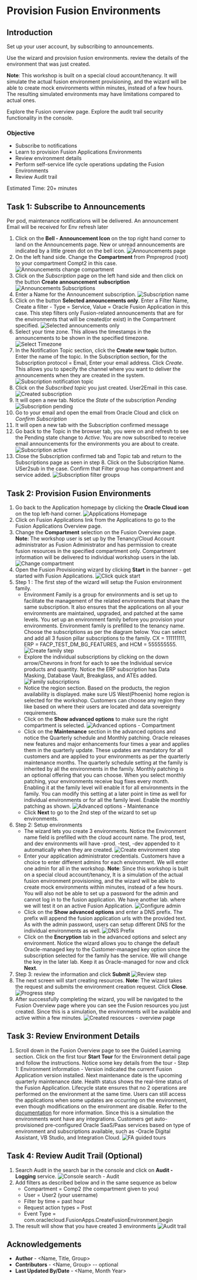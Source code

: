 # Provision Fusion Environments

## Introduction
Set up your user account, by subscribing to announcements.

Use the wizard and provision fusion environments. review the details of the environment that was just created. 

**Note**: This workshop is built on a special cloud account/tenancy. It will simulate the actual fusion environment provisioning, and the wizard will be able to create mock environments within minutes, instead of a few hours. The resulting simulated environments may have limitations compared to actual ones.

Explore the Fusion overview page. Explore the audit trail security functionality in the console.

### Objective
* Subscribe to notifications
* Learn to provision Fusion Applications Environments
* Review environment details
* Perform self-service life cycle operations updating the Fusion Environments
* Review Audit trail

Estimated Time: 20+ minutes

## Task 1: Subscribe to Announcements
Per pod, maintenance notifications will be delivered. An announcement Email will be received for Env refresh later

1. Click on the **Bell - Announcement Icon** on the top right hand corner to land on the Announcements page. New or unread announcements are indicated by a little green dot on the bell icon.
![Announcements page](images/task1/announcements.png)
2. On the left hand side. Change the **Compartment** from Pmpreprod (root) to your compartment Compt2 in this case.
![Announcements change compartment](images/task1/announcements-change-comptmt.png)
3. Click on the *Subscription* page on the left hand side and then click on the button **Create announcement subscription**
![Announcements Subscriptions](images/task1/subscriptions.png)
4. Enter a Name for the Announcement subscription.
![Subscription name](images/task1/create-subscription-name.png)
5. Click on the button **Selected announcements only**. Enter a Filter Name, Create a filter - Type = Service, Value = Oracle Fusion Application in this case. This step filters only Fusion-related announcements that are for the environments that will be created(or exist) in the Compartment specified.
![Selected announcements only](images/task1/create-subscription-selected.png)
6. Select your time zone. This allows the timestamps in the announcements to be shown in the specified timezone.
![Select Timezone](images/task1/create-subscription-timezone.png)
7. In the Notification Topic section, click the **Create new topic** button. Enter the name of the topic. In the Subscription section, for the Subscription protocol = Email, Enter your email address. Click *Create*. This allows you to specify the channel where you want to deliver the announcements when they are created in the system.
![Subscription notification topic](images/task1/create-subscription-notification-topic.png)
8. Click on the *Subscribed topic* you just created. User2Email in this case.
![Created subscription](images/task1/created-subscription.png)
9. It will open a new tab. Notice the *State* of the subscription *Pending*
![Subscription pending](images/task1/subscription-pending.png)
10. Go to your email and open the email from Oracle Cloud and click on *Confirm Subscription*
11. It will open a new tab with the Subscription confirmed message
12. Go back to the Topic in the browser tab, you were on and refresh to see the Pending state change to *Active*. You are now subscribed to receive email announcements for the environments you are about to create.
![Subscription active](images/task1/subscription-active.png)
13. Close the Subscription confirmed tab and Topic tab and return to the Subscriptions page as seen in step 8. Click on the Subscription Name. USer2sub in the case. Confirm that Filter group has compartment and service added.
![Subscription filter groups](images/task1/subscription-filter-groups.png)

## Task 2: Provision Fusion Environments
1. Go back to the Application homepage by clicking the **Oracle Cloud icon** on the top left-hand corner.
![Applications Homepage](images/task2/apps-homepage.png)
2. Click on Fusion Applications link from the Applications to go to the Fusion Applications Overview page.
3. Change the **Compartment** selection on the Fusion Overview page. **Note**: The workshop user is set up by the Tenancy/Cloud Account administrator as Fusion Administrator and has permission to create fusion resources in the specified compartment only. Compartment information will be delivered to individual workshop users in the lab.
![Change compartment](images/task2/change-comp-overview-page.png)
4. Open the Fusion Provisioning wizard by clicking **Start** in the banner - get started with Fusion Applications.
![Click quick start](images/task2/click-quick-start.png)
5. Step 1 : The first step of the wizard will setup the Fusion environment family.
    - Environment Family is a group for environments and is set up to facilitate the management of the related environments that share the same subscription. It also ensures that the applications on all your environments are maintained, upgraded, and patched at the same levels. You set up an environment family before you provision your environments.  Environment family is prefilled to the tenancy name. Choose the subscriptions as per the diagram below. You can select and add all 3 fusion pillar subscriptions to the family. CX = 111111111, ERP = FACP\_TEST_DM\_BG\_FEATURES, and HCM = 555555555.
    ![Create family step](images/task2/create-family-step.png)
    - Explore the individual subscriptions by clicking on the down arrow/Chevrons in front for each to see the Individual service products and quantity. Notice the ERP subscription has Data Masking, Database Vault, Breakglass, and ATEs added.
    ![Family subscriptions](images/task2/family-subscriptions.png)
    - Notice the region section. Based on the products, the region availability is displayed. make sure US West(Phoenix) home region is selected for the workshop. Customers can choose any region they like based on where their users are located and data sovereignty requirements.
    - Click on the **Show advanced options** to make sure the right compartment is selected.
    ![Advanced options - Compartment](images/task2/advanced-options-set-comp.png)
    - Click on the **Maintenance** section in the advanced options and notice the Quarterly schedule and Monthly patching. Oracle releases new features and major enhancements four times a year and applies them in the quarterly update. These updates are mandatory for all customers and are applied to your environments as per the quarterly maintenance months. The quarterly schedule setting at the family is inherited by all the environments in the family. Monthly patching is an optional offering that you can choose. When you select monthly patching, your environments receive bug fixes every month. Enabling it at the family level will enable it for all environments in the family. You can modify this setting at a later point in time as well for individual environments or for all the family level. Enable the monthly patching as shown.
    ![Advanced options - Maintenance](images/task2/advanced-options-maintenance.png)
    - Click **Next** to go to the 2nd step of the wizard to set up environments.
6. Step 2: Setup environments
    - The wizard lets you create 3 environments. Notice the Environment name field is prefilled with the cloud account name. The prod, test, and dev environments will have -prod. -test, -dev appended to it automatically when they are created.
    ![Create environment step](images/task2/create-env-step.png)
    - Enter your application administrator credentials. Customers have a choice to enter different admins for each environment. We will enter one admin for all in the workshop. **Note**: Since this workshop is built on a special cloud account/tenancy, It is a simulation of the actual fusion environment provisioning, and the wizard will be able to create mock environments within minutes, instead of a few hours. You will also not be able to set up a password for the admin and cannot log in to the fusion application. We have another lab. where we will test it on an active Fusion Application.
    ![Configure admin](images/task2/configure-admin.png)
    - Click on the **Show advanced options** and enter a DNS prefix. The prefix will append the fusion application urls with the provided text. As with the admin password, users can setup different DNS for the individual environments as well.
    ![DNS Prefix](images/task2/advanced-options-dns-prefix.png)
    - Click on the **Encryption** tab in the advanced options and select any environment. Notice the wizard allows you to change the default Oracle-managed key to the Customer-managed key option since the subscription selected for the family has the service. We will change the key in the later lab. Keep it as Oracle-managed for now and click **Next**.
7. Step 3: review the information and click **Submit**
![Review step](images/task2/review-step.png)
8. The next screen will start creating resources. **Note**: The wizard takes the request and submits the environment creation request. Click **Close**.
![Progress step](images/task2/progress-step.png)
9. After successfully completing the wizard, you will be navigated to the Fusion Overview page where you can see the Fusion resources you just created. Since this is a simulation, the environments will be available and active within a few minutes.
![Created resources - overview page](images/task2/overview-page-created-resources.png)

## Task 3: Review Environment Details
1. Scroll down in the Fusion Overview page to see the Guided Learning section. Click on the first tour **Start Tour** for the Environment detail page and follow the instructions. Notice some key details from the tour - Step 1: Environment information - Version indicated the current Fusion Application version installed.  Next maintenance date is the upcoming quarterly maintenance date. Health status shows the real-time status of the Fusion Application. Lifecycle state ensures that no 2 operations are performed on the environment at the same time. Users can still access the applications when some updates are occurring on the environment, even though modifications on the environment are disable. Refer to the [documentation](https://docs.oracle.com/en-us/iaas/Content/fusion-applications/manage-environment.htm) for more information. Since this is a simulation the environments wont have any integrations. Customers get auto-provisioned pre-configured Oracle SaaS/Paas services based on type of environment and subscriptions available, such as -Oracle Digital Assistant, VB Studio, and Integration Cloud.
![FA guided tours](images/task3/fa-guided-tours.png)

## Task 4: Review Audit Trail (Optional)
1. Search Audit in the search bar in the console and click on **Audit - Logging** service.
![Console search - Audit](images/task4/console-search-audit.png)
2. Add filters as described below and in the same sequence as below
    - Compartment = Comp2 (the compartment given to you)
    - User = User2 (your username)
    - Filter by time = past hour
    - Request action types = Post
    - Event Type = com.oraclecloud.FusionApps.CreateFusionEnvironment.begin
3. The result will show that you have created 3 environments
![Audit trail](images/task4/audit-trail.png)

## Acknowledgements
* **Author** - <Name, Title, Group>
* **Contributors** -  <Name, Group> -- optional
* **Last Updated By/Date** - <Name, Month Year>
